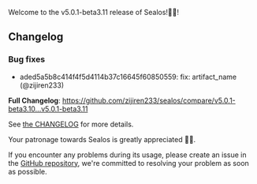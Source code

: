 Welcome to the v5.0.1-beta3.11 release of Sealos!🎉🎉!



## Changelog
### Bug fixes
* aded5a5b8c414f4f5d4114b37c16645f60850559: fix: artifact_name (@zijiren233)

**Full Changelog**: https://github.com/zijiren233/sealos/compare/v5.0.1-beta3.10...v5.0.1-beta3.11

See [the CHANGELOG](https://github.com/zijiren233/sealos/blob/main/CHANGELOG/CHANGELOG.md) for more details.

Your patronage towards Sealos is greatly appreciated 🎉🎉.

If you encounter any problems during its usage, please create an issue in the [GitHub repository](https://github.com/zijiren233/sealos), we're committed to resolving your problem as soon as possible.
